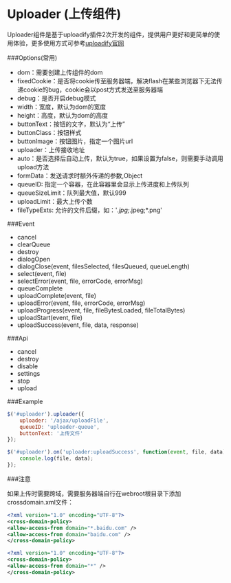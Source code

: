 Uploader (上传组件)
=========================

Uploader组件是基于uploadify插件2次开发的组件，提供用户更好和更简单的使用体验，更多使用方式可参考[uploadify官网](http://www.uploadify.com)

###Options(常用)

* dom：需要创建上传组件的dom
* fixedCookie：是否将cookie传至服务器端，解决flash在某些浏览器下无法传递cookie的bug，cookie会以post方式发送至服务器端
* debug：是否开启debug模式
* width：宽度，默认为dom的宽度
* height：高度，默认为dom的高度
* buttonText：按钮的文字，默认为“上传”
* buttonClass：按钮样式
* buttonImage：按钮图片，指定一个图片url
* uploader：上传接收地址
* auto：是否选择后自动上传，默认为true，如果设置为false，则需要手动调用upload方法
* formData：发送请求时额外传递的参数,Object
* queueID: 指定一个容器，在此容器里会显示上传进度和上传队列
* queueSizeLimit：队列最大值，默认999
* uploadLimit：最大上传个数
* fileTypeExts: 允许的文件后缀，如：'*.jpg;*.jpeg;*.png'

###Event

* cancel
* clearQueue 
* destroy 
* dialogOpen
* dialogClose(event, filesSelected, filesQueued, queueLength)
* select(event, file) 
* selectError(event, file, errorCode, errorMsg) 
* queueComplete 
* uploadComplete(event, file) 
* uploadError(event, file, errorCode, errorMsg) 
* uploadProgress(event, file, fileBytesLoaded, fileTotalBytes) 
* uploadStart(event, file) 
* uploadSuccess(event, file, data, response)

###Api

* cancel 
* destroy 
* disable 
* settings 
* stop 
* upload

###Example

```js
$('#uploader').uploader({
	uploader: '/ajax/uploadFile',
	queueID: 'uploader-queue',
	buttonText: '上传文件'
});

$('#uploader').on('uploader:uploadSuccess', function(event, file, data){
	console.log(file, data);
});
```

###注意

如果上传时需要跨域，需要服务器端自行在webroot根目录下添加crossdomain.xml文件：

```xml
<?xml version="1.0" encoding="UTF-8"?>
<cross-domain-policy>
<allow-access-from domain="*.baidu.com" />
<allow-access-from domain="baidu.com" />
</cross-domain-policy>
```

```xml
<?xml version="1.0" encoding="UTF-8"?>
<cross-domain-policy>
<allow-access-from domain="*" />
</cross-domain-policy>
```
